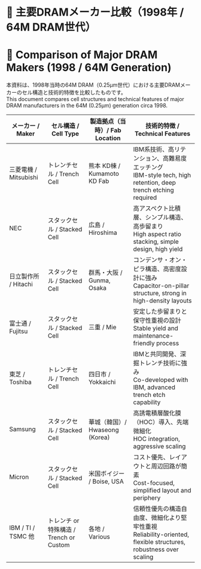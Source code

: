 # 📘 主要DRAMメーカー比較（1998年 / 64M DRAM世代）  
# 📘 Comparison of Major DRAM Makers (1998 / 64M Generation)

本資料は、1998年当時の64M DRAM（0.25μm世代）における主要DRAMメーカーのセル構造と技術的特徴を比較したものです。  
This document compares cell structures and technical features of major DRAM manufacturers in the 64M (0.25μm) generation circa 1998.

| メーカー / Maker | セル構造 / Cell Type | 製造拠点（当時）/ Fab Location | 技術的特徴 / Technical Features |
|------------------|----------------------|-------------------------------|--------------------------------|
| 三菱電機 / Mitsubishi | トレンチセル / Trench Cell | 熊本 KD棟 / Kumamoto KD Fab | IBM系技術、高リテンション、高難易度エッチング<br>IBM-style tech, high retention, deep trench etching required |
| NEC | スタックセル / Stacked Cell | 広島 / Hiroshima | 高アスペクト比積層、シンプル構造、高歩留まり<br>High aspect ratio stacking, simple design, high yield |
| 日立製作所 / Hitachi | スタックセル / Stacked Cell | 群馬・大阪 / Gunma, Osaka | コンデンサ・オン・ピラ構造、高密度設計に強み<br>Capacitor-on-pillar structure, strong in high-density layouts |
| 富士通 / Fujitsu | スタックセル / Stacked Cell | 三重 / Mie | 安定した歩留まりと保守性重視の設計<br>Stable yield and maintenance-friendly process |
| 東芝 / Toshiba | トレンチセル / Trench Cell | 四日市 / Yokkaichi | IBMと共同開発、深掘トレンチ技術に強み<br>Co-developed with IBM, advanced trench etch capability |
| Samsung | スタックセル / Stacked Cell | 華城（韓国）/ Hwaseong (Korea) | 高誘電積層酸化膜（HOC）導入、先端微細化<br>HOC integration, aggressive scaling |
| Micron | スタックセル / Stacked Cell | 米国ボイジー / Boise, USA | コスト優先、レイアウトと周辺回路が簡素<br>Cost-focused, simplified layout and periphery |
| IBM / TI / TSMC 他 | トレンチ or 特殊構造 / Trench or Custom | 各地 / Various | 信頼性優先の構造自由度、微細化より堅牢性重視<br>Reliability-oriented, flexible structures, robustness over scaling |

